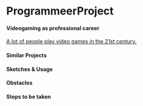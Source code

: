 # ProgrammeerProject 

#### Videogaming as professional career 
[A lot of people play video games in the 21st century.](http://www.theesa.com/wp-content/uploads/2015/04/ESA-Essential-Facts-2015.pdf)   
#### Similar Projects

#### Sketches & Usage

#### Obstacles

#### Steps to be taken
